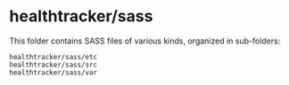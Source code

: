 # healthtracker/sass

This folder contains SASS files of various kinds, organized in sub-folders:

    healthtracker/sass/etc
    healthtracker/sass/src
    healthtracker/sass/var
